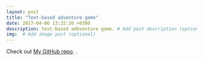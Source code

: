 ```yaml
---
layout: post
title: "Text-based adventure game"
date: 2017-04-06 13:32:20 +0300
description: text-based adbventure game. # Add post description (optional)
img:  # Add image post (optional)
---
```



Check out [My GitHub repo][jekyll-gh]. .


[jekyll-gh]:   https://github.com/sovman557
